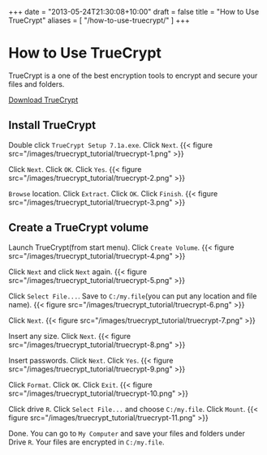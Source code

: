+++
date = "2013-05-24T21:30:08+10:00"
draft = false
title = "How to Use TrueCrypt"
aliases = [
    "/how-to-use-truecrypt/"
]
+++

# How to Use TrueCrypt

TrueCrypt is a one of the best encryption tools to encrypt and secure your files and folders.

[Download TrueCrypt](https://www.grc.com/misc/truecrypt/TrueCrypt%20Setup%207.1a.exe)

## Install TrueCrypt

Double click `TrueCrypt Setup 7.1a.exe`. Click `Next`.
{{< figure src="/images/truecrypt_tutorial/truecrypt-1.png" >}}

Click `Next`. Click `OK`. Click `Yes`.
{{< figure src="/images/truecrypt_tutorial/truecrypt-2.png" >}}

`Browse` location. Click `Extract`. Click `OK`. Click `Finish`.
{{< figure src="/images/truecrypt_tutorial/truecrypt-3.png" >}}

## Create a TrueCrypt volume

Launch TrueCrypt(from start menu). Click `Create Volume`.
{{< figure src="/images/truecrypt_tutorial/truecrypt-4.png" >}}

Click `Next` and click `Next` again.
{{< figure src="/images/truecrypt_tutorial/truecrypt-5.png" >}}

Click `Select File...`. Save to `C:/my.file`(you can put any location and file name).
{{< figure src="/images/truecrypt_tutorial/truecrypt-6.png" >}}

Click `Next`.
{{< figure src="/images/truecrypt_tutorial/truecrypt-7.png" >}}

Insert any size. Click `Next`.
{{< figure src="/images/truecrypt_tutorial/truecrypt-8.png" >}}

Insert passwords. Click `Next`. Click `Yes`.
{{< figure src="/images/truecrypt_tutorial/truecrypt-9.png" >}}

Click `Format`. Click `OK`. Click `Exit`.
{{< figure src="/images/truecrypt_tutorial/truecrypt-10.png" >}}

Click drive `R`. Click `Select File...` and choose `C:/my.file`. Click `Mount`.
{{< figure src="/images/truecrypt_tutorial/truecrypt-11.png" >}}

Done. You can go to `My Computer` and save your files and folders under Drive `R`. Your files are encrypted in `C:/my.file`.
